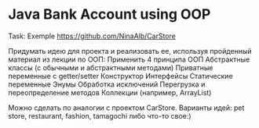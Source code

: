 # Java Bank Account using OOP

Task:
Exemple https://github.com/NinaAlb/CarStore

Придумать идею для проекта и реализовать ее, используя пройденный материал из лекции по ООП:
Применить 4 принципа ООП
Абстрактные классы (с обычными и абстрактными методами)
Приватные переменные с getter/setter
Конструктор
Интерфейсы
Статические переменные
Энумы
Обработка исключений
Перегрузка и переопределение методов
Коллекции (например, ArrayList)

Можно сделать по аналогии с проектом CarStore.
Варианты идей: pet store, restaurant, fashion, tamagochi либо что-то свое:)
